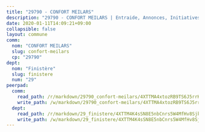 ```yaml
---
title: "29790 - CONFORT MEILARS"
description: "29790 - CONFORT MEILARS | Entraide, Annonces, Initiatives"
date: 2020-01-11T14:09:21+09:00
collapsible: false
layout: commune
comm:
  nom: "CONFORT MEILARS"
  slug: confort-meilars
  cp: "29790"
dept:
  nom: "Finistère"
  slug: finistere
  num: "29"
peerpad:
  comm:
    read_path: /r/markdown/29790_confort-meilars/4XTTMA4xtozRB9TS6J5rrKrDmhnAKRcGkQ4nW1pn9v3URRjey
    write_path: /w/markdown/29790_confort-meilars/4XTTMA4xtozRB9TS6J5rrKrDmhnAKRcGkQ4nW1pn9v3URRjey-K3TgUJAvUUhJ7Fn3HgN3F1JGRjybbed3RXLEaTcRzVBVv5Lh9Hbw21rWPQCyYPjQ93JRnrjfZEhYP5o8CtQwieLaoqTQEgbSWYZx67Dj8WAYEsa2WDY65tQUwbyRAJmPFrAH3qWZ
  dept:
    read_path: /r/markdown/29_finistere/4XTTM4K4sSN8E5nbCnrs5W4MfHv8SjkZXZkMiZwJKZCUFreuC
    write_path: /w/markdown/29_finistere/4XTTM4K4sSN8E5nbCnrs5W4MfHv8SjkZXZkMiZwJKZCUFreuC-K3TgUmttHvLKDBu5vxQ3oPzTia91UxXiaB3vEFjsHJiDiJD9aQfr6ibvcPa75Eo3oX7ob78s9tVxCKrtPM9bLAmDziVCSFjEgZbp3rqL8Ji8Q5aZhxfTcqkGX75WxHS6TQxtiQQ6
---
```


